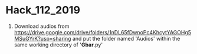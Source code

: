 # Hack_112_2019

1. Download audios from https://drive.google.com/drive/folders/1nDL65fDwnoPc4KhcytYAGOHg5MSuGYrK?usp=sharing and put the folder named 'Audios' within the same working directory of '__Gbar__.py'
